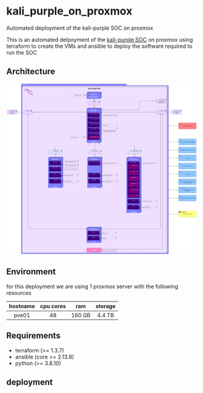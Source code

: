 # kali_purple_on_proxmox
Automated deployment of the kali-purple SOC on proxmox

This is an automated delpoyment of the [kali-purple SOC](https://gitlab.com/kalilinux/kali-purple/documentation/-/wikis/home) on proxmox using terraform to create the VMs and ansible to deploy the software required to run the SOC 

## Architecture
![soc-architecture](doc/soc-architecture.png)

## Environment

for this deployment we are using 1 proxmox server with the following resources

| hostname | cpu cores | ram | storage |
|:--------:|:---------:|:---:|:-------:|
|pve01|48|160 GB| 4.4 TB|

## Requirements

- terraform (>= 1.3.7)
- ansible (core >= 2.13.8)
- python (>= 3.8.10)

## deployment

